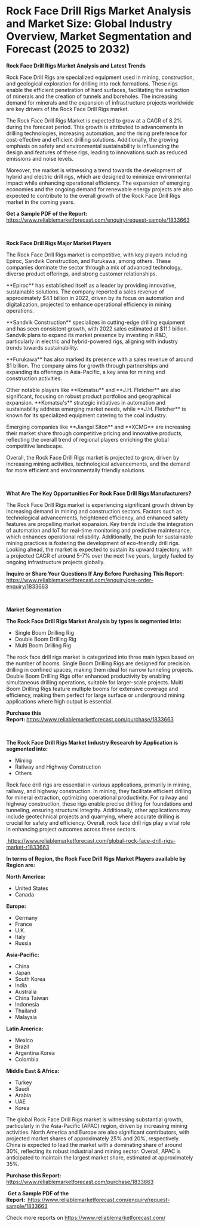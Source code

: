 <p><h1>Rock Face Drill Rigs Market Analysis and Market Size: Global Industry Overview, Market Segmentation and Forecast (2025 to 2032)</h1></p><p><strong>Rock Face Drill Rigs Market Analysis and Latest Trends</strong></p>
<p><p>Rock Face Drill Rigs are specialized equipment used in mining, construction, and geological exploration for drilling into rock formations. These rigs enable the efficient penetration of hard surfaces, facilitating the extraction of minerals and the creation of tunnels and boreholes. The increasing demand for minerals and the expansion of infrastructure projects worldwide are key drivers of the Rock Face Drill Rigs market.</p><p>The Rock Face Drill Rigs Market is expected to grow at a CAGR of 8.2% during the forecast period. This growth is attributed to advancements in drilling technologies, increasing automation, and the rising preference for cost-effective and efficient drilling solutions. Additionally, the growing emphasis on safety and environmental sustainability is influencing the design and features of these rigs, leading to innovations such as reduced emissions and noise levels.</p><p>Moreover, the market is witnessing a trend towards the development of hybrid and electric drill rigs, which are designed to minimize environmental impact while enhancing operational efficiency. The expansion of emerging economies and the ongoing demand for renewable energy projects are also expected to contribute to the overall growth of the Rock Face Drill Rigs market in the coming years.</p></p>
<p><strong>Get a Sample PDF of the Report:&nbsp;</strong> <a href="https://www.reliablemarketforecast.com/enquiry/request-sample/1833663?utm_campaign=2315&utm_medium=2&utm_source=Github&utm_content=ia&utm_term=26032025&utm_id=rock-face-drill-rigs">https://www.reliablemarketforecast.com/enquiry/request-sample/1833663</a></p>
<p>&nbsp;</p>
<p><strong>Rock Face Drill Rigs Major Market Players</strong></p>
<p><p>The Rock Face Drill Rigs market is competitive, with key players including Epiroc, Sandvik Construction, and Furukawa, among others. These companies dominate the sector through a mix of advanced technology, diverse product offerings, and strong customer relationships.</p><p>**Epiroc** has established itself as a leader by providing innovative, sustainable solutions. The company reported a sales revenue of approximately $4.1 billion in 2022, driven by its focus on automation and digitalization, projected to enhance operational efficiency in mining operations.</p><p>**Sandvik Construction** specializes in cutting-edge drilling equipment and has seen consistent growth, with 2022 sales estimated at $11.1 billion. Sandvik plans to expand its market presence by investing in R&D, particularly in electric and hybrid-powered rigs, aligning with industry trends towards sustainability.</p><p>**Furukawa** has also marked its presence with a sales revenue of around $1 billion. The company aims for growth through partnerships and expanding its offerings in Asia-Pacific, a key area for mining and construction activities.</p><p>Other notable players like **Komatsu** and **J.H. Fletcher** are also significant, focusing on robust product portfolios and geographical expansion. **Komatsu's** strategic initiatives in automation and sustainability address emerging market needs, while **J.H. Fletcher** is known for its specialized equipment catering to the coal industry.</p><p>Emerging companies like **Jiangxi Siton** and **XCMG** are increasing their market share through competitive pricing and innovative products, reflecting the overall trend of regional players enriching the global competitive landscape.</p><p>Overall, the Rock Face Drill Rigs market is projected to grow, driven by increasing mining activities, technological advancements, and the demand for more efficient and environmentally friendly solutions.</p></p>
<p>&nbsp;</p>
<p><strong>What Are The Key Opportunities For Rock Face Drill Rigs Manufacturers?</strong></p>
<p><p>The Rock Face Drill Rigs market is experiencing significant growth driven by increasing demand in mining and construction sectors. Factors such as technological advancements, heightened efficiency, and enhanced safety features are propelling market expansion. Key trends include the integration of automation and IoT for real-time monitoring and predictive maintenance, which enhances operational reliability. Additionally, the push for sustainable mining practices is fostering the development of eco-friendly drill rigs. Looking ahead, the market is expected to sustain its upward trajectory, with a projected CAGR of around 5-7% over the next five years, largely fueled by ongoing infrastructure projects globally.</p></p>
<p><strong>Inquire or Share Your Questions If Any Before Purchasing This Report:</strong> <a href="https://www.reliablemarketforecast.com/enquiry/pre-order-enquiry/1833663?utm_campaign=2315&utm_medium=2&utm_source=Github&utm_content=ia&utm_term=26032025&utm_id=rock-face-drill-rigs">https://www.reliablemarketforecast.com/enquiry/pre-order-enquiry/1833663</a></p>
<p>&nbsp;</p>
<p><strong>Market Segmentation</strong></p>
<p><strong>The Rock Face Drill Rigs Market Analysis by types is segmented into:</strong></p>
<p><ul><li>Single Boom Drilling Rig</li><li>Double Boom Drilling Rig</li><li>Multi Boom Drilling Rig</li></ul></p>
<p><p>The rock face drill rigs market is categorized into three main types based on the number of booms. Single Boom Drilling Rigs are designed for precision drilling in confined spaces, making them ideal for narrow tunneling projects. Double Boom Drilling Rigs offer enhanced productivity by enabling simultaneous drilling operations, suitable for larger-scale projects. Multi Boom Drilling Rigs feature multiple booms for extensive coverage and efficiency, making them perfect for large surface or underground mining applications where high output is essential.</p></p>
<p><strong>Purchase this Report:&nbsp;</strong><a href="https://www.reliablemarketforecast.com/purchase/1833663?utm_campaign=2315&utm_medium=2&utm_source=Github&utm_content=ia&utm_term=26032025&utm_id=rock-face-drill-rigs">https://www.reliablemarketforecast.com/purchase/1833663</a></p>
<p>&nbsp;</p>
<p><strong>The Rock Face Drill Rigs Market Industry Research by Application is segmented into:</strong></p>
<p><ul><li>Mining</li><li>Railway and Highway Construction</li><li>Others</li></ul></p>
<p><p>Rock face drill rigs are essential in various applications, primarily in mining, railway, and highway construction. In mining, they facilitate efficient drilling for mineral extraction, optimizing operational productivity. For railway and highway construction, these rigs enable precise drilling for foundations and tunneling, ensuring structural integrity. Additionally, other applications may include geotechnical projects and quarrying, where accurate drilling is crucial for safety and efficiency. Overall, rock face drill rigs play a vital role in enhancing project outcomes across these sectors.</p></p>
<p><a href="https://www.reliablemarketforecast.com/global-rock-face-drill-rigs-market-r1833663?utm_campaign=2315&utm_medium=2&utm_source=Github&utm_content=ia&utm_term=26032025&utm_id=rock-face-drill-rigs">&nbsp;https://www.reliablemarketforecast.com/global-rock-face-drill-rigs-market-r1833663</a></p>
<p><strong>In terms of Region, the Rock Face Drill Rigs Market Players available by Region are:</strong></p>
<p>
    <p> <strong> North America: </strong>
        <ul>
            <li>United States</li>
            <li>Canada</li>
        </ul>
        </p> 
    <p> <strong> Europe: </strong>
        <ul>
            <li>Germany</li>
            <li>France</li>
            <li>U.K.</li>
            <li>Italy</li>
            <li>Russia</li>
        </ul>
        </p> 
    <p> <strong> Asia-Pacific: </strong>
        <ul>
            <li>China</li>
            <li>Japan</li>
            <li>South Korea</li>
            <li>India</li>
            <li>Australia</li>
            <li>China Taiwan</li>
            <li>Indonesia</li>
            <li>Thailand</li>
            <li>Malaysia</li>
        </ul>
        </p> 
    <p> <strong> Latin America: </strong>
        <ul>
            <li>Mexico</li>
            <li>Brazil</li>
            <li>Argentina Korea</li>
            <li>Colombia</li>
        </ul>
        </p> 
    <p> <strong> Middle East & Africa: </strong>
        <ul>
            <li>Turkey</li>
            <li>Saudi</li>
            <li>Arabia</li>
            <li>UAE</li>
            <li>Korea</li>
        </ul>
    </p>
    </p>
<p><p>The global Rock Face Drill Rigs market is witnessing substantial growth, particularly in the Asia-Pacific (APAC) region, driven by increasing mining activities. North America and Europe are also significant contributors, with projected market shares of approximately 25% and 20%, respectively. China is expected to lead the market with a dominating share of around 30%, reflecting its robust industrial and mining sector. Overall, APAC is anticipated to maintain the largest market share, estimated at approximately 35%.</p></p>
<p><strong>Purchase this Report: </strong><a href="https://www.reliablemarketforecast.com/purchase/1833663?utm_campaign=2315&utm_medium=2&utm_source=Github&utm_content=ia&utm_term=26032025&utm_id=rock-face-drill-rigs">https://www.reliablemarketforecast.com/purchase/1833663</a></p>
<p>&nbsp;<strong>Get a Sample PDF of the Report:&nbsp;&nbsp;</strong><a href="https://www.reliablemarketforecast.com/enquiry/request-sample/1833663?utm_campaign=2315&utm_medium=2&utm_source=Github&utm_content=ia&utm_term=26032025&utm_id=rock-face-drill-rigs">https://www.reliablemarketforecast.com/enquiry/request-sample/1833663</a></p>
<p><strong></strong></p>
<p>Check more reports on <a href="https://www.reliablemarketforecast.com/?utm_campaign=2315&utm_medium=2&utm_source=Github&utm_content=ia&utm_term=26032025&utm_id=rock-face-drill-rigs">https://www.reliablemarketforecast.com/</a></p>